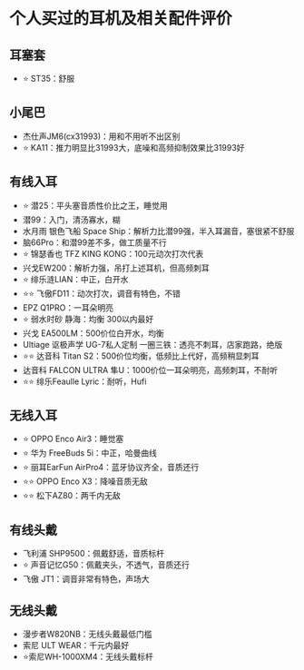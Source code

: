 # 个人买过的耳机及相关配件评价

## 耳塞套

- ⭐ ST35：舒服

## 小尾巴

- 杰仕声JM6(cx31993)：用和不用听不出区别
- ⭐ KA11：推力明显比31993大，底噪和高频抑制效果比31993好

## 有线入耳

- ⭐ 潜25：平头塞音质性价比之王，睡觉用
- 潜99：入门，清汤寡水，糊
- 水月雨 银色飞船 Space Ship：解析力比潜99强，半入耳漏音，塞很紧不舒服
- 脑66Pro：和潜99差不多，做工质量不行
- ⭐ 锦瑟香也 TFZ KING KONG：100元动次打次代表
- 兴戈EW200：解析力强，吊打上述耳机，但高频刺耳
- ⭐ 绯乐涟LIAN：中正，白开水
- ⭐⭐ 飞傲FD11：动次打次，调音有特色，不错
- EPZ Q1PRO：一耳朵明亮
- ⭐ 弱水时砂 静海：均衡 300以内最好
- 兴戈 EA500LM：500价位白开水，均衡
- Ultiage 讴极声学 UG-7私人定制 一圈三铁：透亮不刺耳，店家跑路，绝版
- ⭐⭐ 达音科 Titan S2：500价位均衡，低频比上代好，高频稍显刺耳
- 达音科 FALCON ULTRA 隼U：1000价位一耳朵明亮，高频刺耳，不耐听
- ⭐⭐ 绯乐Feaulle Lyric：耐听，Hufi

## 无线入耳

- ⭐ OPPO Enco Air3：睡觉塞
- ⭐ 华为 FreeBuds 5i：中正，哈曼曲线
- ⭐ 丽耳EarFun AirPro4：蓝牙协议齐全，音质还行
- ⭐⭐ OPPO Enco X3：降噪音质无敌
- ⭐⭐ 松下AZ80：两千内无敌

## 有线头戴

- 飞利浦 SHP9500：佩戴舒适，音质标杆
- ⭐ 声音记忆G50：佩戴夹头，不透气，音质还行
- 飞傲 JT1：调音非常有特色，声场大

## 无线头戴

- 漫步者W820NB：无线头戴最低门槛
- 索尼 ULT WEAR：千元内最好
- ⭐索尼WH-1000XM4：无线头戴标杆